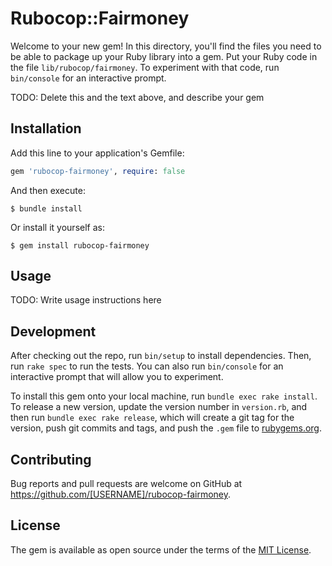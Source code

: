 # Rubocop::Fairmoney

Welcome to your new gem! In this directory, you'll find the files you need to be able to package up your Ruby library into a gem. Put your Ruby code in the file `lib/rubocop/fairmoney`. To experiment with that code, run `bin/console` for an interactive prompt.

TODO: Delete this and the text above, and describe your gem

## Installation

Add this line to your application's Gemfile:

```ruby
gem 'rubocop-fairmoney', require: false
```

And then execute:

    $ bundle install

Or install it yourself as:

    $ gem install rubocop-fairmoney

## Usage

TODO: Write usage instructions here

## Development

After checking out the repo, run `bin/setup` to install dependencies. Then, run `rake spec` to run the tests. You can also run `bin/console` for an interactive prompt that will allow you to experiment.

To install this gem onto your local machine, run `bundle exec rake install`. To release a new version, update the version number in `version.rb`, and then run `bundle exec rake release`, which will create a git tag for the version, push git commits and tags, and push the `.gem` file to [rubygems.org](https://rubygems.org).

## Contributing

Bug reports and pull requests are welcome on GitHub at https://github.com/[USERNAME]/rubocop-fairmoney.


## License

The gem is available as open source under the terms of the [MIT License](https://opensource.org/licenses/MIT).
